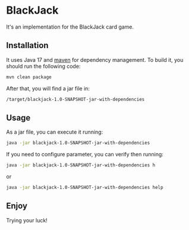 # BlackJack

It's an implementation for the BlackJack card game.

## Installation

It uses Java 17 and [maven](https://maven.apache.org/) for dependency management. To build it, you should run the following code:

```bash
mvn clean package
```
After that, you will find a jar file in:

```bash
/target/blackjack-1.0-SNAPSHOT-jar-with-dependencies
```
## Usage

As a jar file, you can execute it running:
```bash
java -jar blackjack-1.0-SNAPSHOT-jar-with-dependencies
```
If you need to configure parameter, you can verify then running:
```bash
java -jar blackjack-1.0-SNAPSHOT-jar-with-dependencies h
```
or
```bash
java -jar blackjack-1.0-SNAPSHOT-jar-with-dependencies help
```
## Enjoy
Trying your luck!